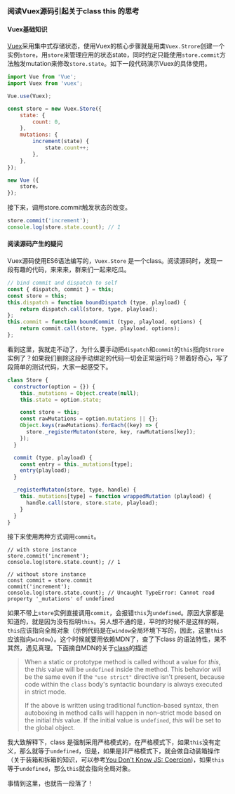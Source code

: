 ### 阅读Vuex源码引起关于class  this 的思考

#### Vuex基础知识

[Vuex](https://vuex.vuejs.org/)采用集中式存储状态，使用Vuex的核心步骤就是用类`Vuex.Strore`创建一个实例`store`，用`store`来管理应用的状态state，同时约定只能使用`store.commit`方法触发mutation来修改`store.state`。如下一段代码演示Vuex的具体使用。

```javascript
import Vue from 'Vue';
import Vuex from 'vuex';

Vue.use(Vuex);

const store = new Vuex.Store({
    state: {
        count: 0,
    },
    mutations: {
        increment(state) {
            state.count++;
        },
    },
}); 

new Vue ({
    store，
});
```

接下来，调用store.commit触发状态的改变。

```javascript
store.commit('increment');
console.log(store.state.count); // 1
```



#### 阅读源码产生的疑问

Vuex源码使用ES6语法编写的，`Vuex.Store` 是一个class。阅读源码时，发现一段有趣的代码，来来来，群来们一起来吃瓜。

```javascript
// bind commit and dispatch to self
const { dispatch, commit } = this;
const store = this;
this.dispatch = function boundDispatch (type, playload) {
    return dispatch.call(store, type, playload);
};
this.commit = function boundCommit (type, playload, options) {
    return commit.call(store, type, playload, options);
};
```

看到这里，我就走不动了，为什么要手动把`dispatch`和`commit`的`this`指向`Strore`实例了？如果我们删除这段手动绑定的代码一切会正常运行吗？带着好奇心，写了段简单的测试代码，大家一起感受下。

```javascript
class Store {
  constructor(option = {}) {
    this._mutations = Object.create(null);
    this.state = option.state;

    const store = this;
    const rawMutations = option.mutations || {};
    Object.keys(rawMutations).forEach((key) => {
      store._registerMutaton(store, key, rawMutations[key]);
    });
  }

  commit (type, playload) {
    const entry = this._mutations[type];
    entry(playload);
  }

  _registerMutaton(store, type, handle) {
    this._mutations[type] = function wrappedMutation (playload) {
      handle.call(store, store.state, playload);
    }
  }
}
```

接下来使用两种方式调用`commit`。

```
// with store instance
store.commit('increment');
console.log(store.state.count); // 1

// without store instance
const commit = store.commit
commit('increment');
console.log(store.state.count); // Uncaught TypeError: Cannot read property '_mutations' of undefined
```

如果不带上`store`实例直接调用`commit`，会报错`this`为`undefined`。原因大家都是知道的，就是因为没有指明`this`。另人想不通的是，平时的时候不是这样的啊，`this`应该指向全局对象（示例代码是在`window`全局环境下写的，因此，这里`this`应该指向`window`）。这个时候就要用依赖MDN了，查了下class 的语法特性，果不其然，遇见真理。下面摘自MDN的关于[class](https://developer.mozilla.org/en-US/docs/Web/JavaScript/Reference/Classes)的描述

> When a static or prototype method is called without a value for *this*, the *this* value will be `undefined` inside the method. This behavior will be the same even if the `"use strict"` directive isn't present, because code within the `class` body's syntactic boundary is always executed in strict mode. 
>
> If the above is written using traditional function-based syntax, then autoboxing in method calls will happen in non–strict mode based on the initial *this* value. If the initial value is `undefined`, *this* will be set to the global object.

 我大致解释下，class 是强制采用严格模式的，在严格模式下，如果`this`没有定义，那么就等于`undefined`，但是，如果是非严格模式下，就会做自动装箱操作（关于装箱和拆箱的知识，可以参考[You Don't Know JS: Coercion](https://github.com/getify/You-Dont-Know-JS/blob/master/types%20%26%20grammar/ch4.md))，如果`this`等于`undefined`，那么`this`就会指向全局对象。

事情到这里，也就告一段落了！